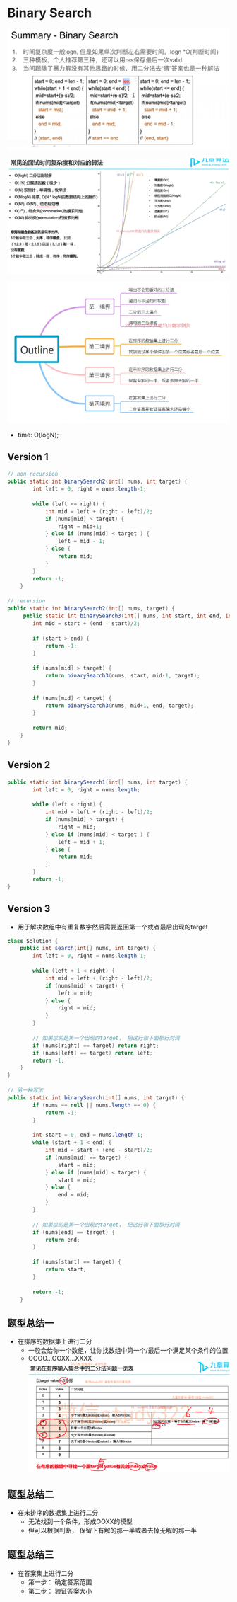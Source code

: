 # Binary Search 

![alt text](image-15.png)

![alt text](<屏幕截图 2024-12-30 100112.png>)

![alt text](<屏幕截图 2024-12-30 100636.png>)

- time: O(logN);

## Version 1
```java
// non-recursion
public static int binarySearch2(int[] nums, int target) {
        int left = 0, right = nums.length-1;

        while (left <= right) {
            int mid = left + (right - left)/2;
            if (nums[mid] > target) {
                right = mid+1;
            } else if (nums[mid] < target ) {
                left = mid - 1;
            } else {
                return mid;
            }
        }
        return -1;
    }

// recursion
public static int binarySearch2(int[] nums, target) {
     public static int binarySearch3(int[] nums, int start, int end, int target) {
        int mid = start + (end - start)/2;

        if (start > end) {
            return -1;
        }

        if (nums[mid] > target) {
            return binarySearch3(nums, start, mid-1, target);
        }

        if (nums[mid] < target) {
            return binarySearch3(nums, mid+1, end, target);
        }

        return mid;
    }
}
```

## Version 2
```java
public static int binarySearch1(int[] nums, int target) {
        int left = 0, right = nums.length;

        while (left < right) {
            int mid = left + (right - left)/2;
            if (nums[mid] > target) {
                right = mid;
            } else if (nums[mid] < target ) {
                left = mid + 1;
            } else {
                return mid;
            }
        }
        return -1;
}
```


## Version 3

- 用于解决数组中有重复数字然后需要返回第一个或者最后出现的target

```java
class Solution {
    public int search(int[] nums, int target) {
        int left = 0, right = nums.length-1;

        while (left + 1 < right) {
            int mid = left + (right - left)/2;
            if (nums[mid] < target) {
                left = mid;
            } else {
                right = mid;
            } 
        }

        // 如果求的是第一个出现的target， 把这行和下面那行对调
        if (nums[right] == target) return right;
        if (nums[left] == target) return left;
        return -1;
    }
}

// 另一种写法
public static int binarySearch(int[] nums, int target) {
        if (nums == null || nums.length == 0) {
            return -1;
        }

        int start = 0, end = nums.length-1;
        while (start + 1 < end) {
            int mid = start + (end - start)/2;
            if (nums[mid] == target) {
                start = mid;
            } else if (nums[mid] < target) {
                start = mid;
            } else {
                end = mid;
            }
        }

        // 如果求的是第一个出现的target， 把这行和下面那行对调
        if (nums[end] == target) {
            return end;
        }

        if (nums[start] == target) {
            return start;
        }

        return -1;
    }
```

## 题型总结一
- 在排序的数据集上进行二分
    - 一般会给你一个数组，让你找数组中第一个/最后一个满足某个条件的位置
    - OOOO...OOXX...XXXX
![alt text](<屏幕截图 2024-12-30 120156.png>)

## 题型总结二
- 在未排序的数据集上进行二分
    - 无法找到一个条件，形成OOXX的模型
    - 但可以根据判断， 保留下有解的那一半或者去掉无解的那一半

## 题型总结三
- 在答案集上进行二分
    - 第一步： 确定答案范围
    - 第二步： 验证答案大小